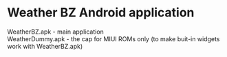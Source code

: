 Weather BZ Android application
=========
WeatherBZ.apk - main application  
WeatherDummy.apk - the cap for MIUI ROMs only (to make buit-in widgets work with WeatherBZ.apk)  
